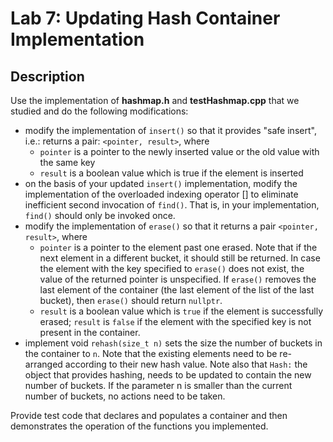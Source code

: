 # Lab 7: Updating Hash Container Implementation

## Description
Use the implementation of **hashmap.h** and **testHashmap.cpp** that we studied and do the 
following modifications:
- modify the implementation of `insert()` so that it provides "safe insert", i.e.: returns a 
pair: `<pointer, result>`, where
    - `pointer` is a pointer to the newly inserted value or the old value with the same 
key 
    - `result` is a boolean value which is true if the element is inserted
- on the basis of your updated `insert()` implementation, modify the implementation of 
the overloaded indexing operator [] to eliminate inefficient second invocation of 
`find()`. That is, in your implementation, `find()` should only be invoked once. 
- modify the implementation of `erase()` so that it returns a pair `<pointer, result>`, where
    - `pointer` is a pointer to the element past one erased. Note that if the next 
element in a different bucket, it should still be returned. In case the element with 
the key specified to `erase()` does not exist, the value of the returned pointer is 
unspecified. If `erase()` removes the last element of the container (the last 
element of the list of the last bucket), then `erase()` should return `nullptr`.
    - `result` is a boolean value which is `true` if the element is successfully erased; 
`result` is `false` if the element with the specified key is not present in the 
container.
- implement void `rehash(size_t n)` sets the size the number of buckets in the 
container to `n`. Note that the existing elements need to be re-arranged according to their 
new hash value. Note also that `Hash:` the object that provides hashing, needs to be 
updated to contain the new number of buckets. If the parameter n is smaller than the 
current number of buckets, no actions need to be taken.

Provide test code that declares and populates a container and then demonstrates the operation of 
the functions you implemented.